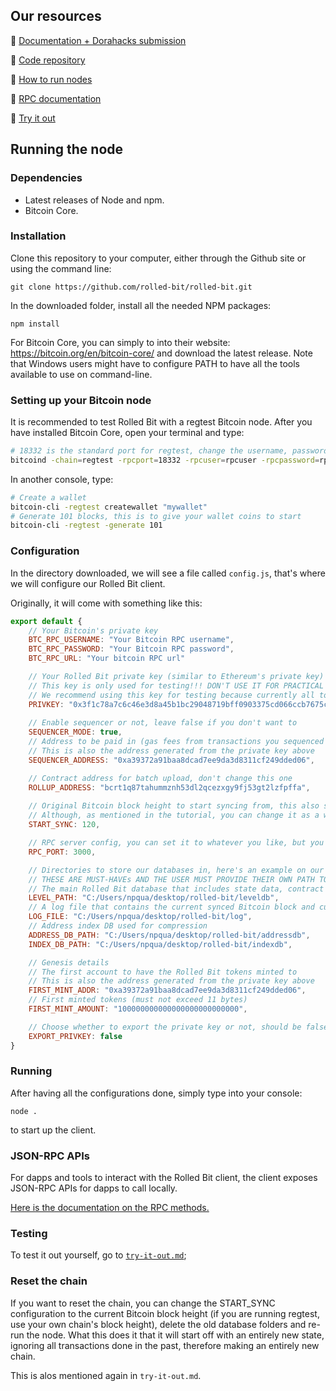 ## Our resources

🧷 [Documentation + Dorahacks submission](https://dorahacks.io/buidl/6503)

🧷 [Code repository](https://github.com/rolled-bit/rolled-bit/)

🧷 [How to run nodes](https://github.com/rolled-bit/rolled-bit/blob/main/README.md)

🧷 [RPC documentation](https://github.com/artlayer/artlayer/blob/main/RPC.md)

🧷 [Try it out](https://github.com/rolled-bit/rolled-bit/blob/main/try-it-out.md)

## Running the node

### Dependencies

* Latest releases of Node and npm.
* Bitcoin Core.

### Installation

Clone this repository to your computer, either through the Github site or using the command line:

```
git clone https://github.com/rolled-bit/rolled-bit.git
```

In the downloaded folder, install all the needed NPM packages:

```
npm install 
```

For Bitcoin Core, you can simply to into their website: https://bitcoin.org/en/bitcoin-core/ and download the latest release. Note that Windows users might have to configure PATH to have all the tools available to use on command-line.

### Setting up your Bitcoin node

It is recommended to test Rolled Bit with a regtest Bitcoin node. After you have installed Bitcoin Core, open your terminal and type:

```sh
# 18332 is the standard port for regtest, change the username, password and fallback fee if you want
bitcoind -chain=regtest -rpcport=18332 -rpcuser=rpcuser -rpcpassword=rpcpass -fallbackfee=0.000001
```

In another console, type:

```sh
# Create a wallet
bitcoin-cli -regtest createwallet "mywallet"
# Generate 101 blocks, this is to give your wallet coins to start
bitcoin-cli -regtest -generate 101
```

### Configuration

In the directory downloaded, we will see a file called `config.js`, that's where we will configure our Rolled Bit client.

Originally, it will come with something like this:

```js
export default {
    // Your Bitcoin's private key
    BTC_RPC_USERNAME: "Your Bitcoin RPC username",
    BTC_RPC_PASSWORD: "Your Bitcoin RPC password",
    BTC_RPC_URL: "Your bitcoin RPC url"

    // Your Rolled Bit private key (similar to Ethereum's private key)
    // This key is only used for testing!!! DON'T USE IT FOR PRACTICAL PURPOSES!
    // We recommend using this key for testing because currently all tokens are minted to this account
    PRIVKEY: "0x3f1c78a7c6c46e3d8a45b1bc29048719bff0903375cd066ccb7675ce4c77752e",
    
    // Enable sequencer or not, leave false if you don't want to
    SEQUENCER_MODE: true,
    // Address to be paid in (gas fees from transactions you sequenced will bet transferred to this address)
    // This is also the address generated from the private key above
    SEQUENCER_ADDRESS: "0xa39372a91baa8dcad7ee9da3d8311cf249dded06",

    // Contract address for batch upload, don't change this one
    ROLLUP_ADDRESS: "bcrt1q87tahummznh53dl2qcezxgy9fj53gt2lzfpffa",
    
    // Original Bitcoin block height to start syncing from, this also should not be changed
    // Although, as mentioned in the tutorial, you can change it as a way to reset the chain
    START_SYNC: 120,

    // RPC server config, you can set it to whatever you like, but you should just leave it 3000 cause our tests use it.
    RPC_PORT: 3000,

    // Directories to store our databases in, here's an example on our computer.
    // THESE ARE MUST-HAVEs AND THE USER MUST PROVIDE THEIR OWN PATH TO HAVE THE DATABASE STORED
    // The main Rolled Bit database that includes state data, contract storage, etc.
    LEVEL_PATH: "C:/Users/npqua/desktop/rolled-bit/leveldb",
    // A log file that contains the current synced Bitcoin block and current address index
    LOG_FILE: "C:/Users/npqua/desktop/rolled-bit/log",
    // Address index DB used for compression
    ADDRESS_DB_PATH: "C:/Users/npqua/desktop/rolled-bit/addressdb",
    INDEX_DB_PATH: "C:/Users/npqua/desktop/rolled-bit/indexdb",

    // Genesis details
    // The first account to have the Rolled Bit tokens minted to
    // This is also the address generated from the private key above
    FIRST_MINT_ADDR: "0xa39372a91baa8dcad7ee9da3d8311cf249dded06",
    // First minted tokens (must not exceed 11 bytes)
    FIRST_MINT_AMOUNT: "100000000000000000000000000",

    // Choose whether to export the private key or not, should be false unless you are doing something really special and dangerous.
    EXPORT_PRIVKEY: false
}
```

### Running 

After having all the configurations done, simply type into your console:

```
node .
```

to start up the client.

### JSON-RPC APIs

For dapps and tools to interact with the Rolled Bit client, the client exposes JSON-RPC APIs for dapps to call locally.

[Here is the documentation on the RPC methods.](./RPC.md)

### Testing

To test it out yourself, go to [`try-it-out.md`](./try-it-out.md);

### Reset the chain

If you want to reset the chain, you can change the START_SYNC configuration to the current Bitcoin block height (if you are running regtest, use your own chain's block height), delete the old database folders and re-run the node. What this does it that it will start off with an entirely new state, ignoring all transactions done in the past, therefore making an entirely new chain.

This is alos mentioned again in `try-it-out.md`.
